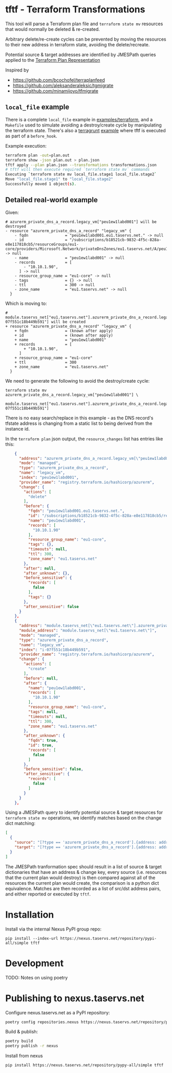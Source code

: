 # tftf - Terraform Transformations

This tool will parse a Terraform plan file and `terraform state mv` resources that would normally be deleted & re-created.

Arbitrary delete/re-create cycles can be prevented by moving the resources to their new address in terraform state, avoiding the delete/recreate.

Potential source & target addresses are identified by JMESPath queries applied to the [Terraform Plan
Representation](https://www.terraform.io/docs/internals/json-format.html#plan-representation)

Inspired by

* https://github.com/bcochofel/terraplanfeed
* https://github.com/aleksanderaleksic/tgmigrate
* https://github.com/minamijoyo/tfmigrate

## `local_file` example

There is a complete `local_file` example in [examples/terraform](examples/terraform), and a `Makefile` used to simulate avoiding a destroy/create cycle by manipulating the terraform state. There's also a [terragrunt](https://terragrunt.gruntwork.io/) [example](examples/terraform) where tftf is executed as part of a `before_hook`.

Example execution:

```bash
terraform plan -out=plan.out
terraform show -json plan.out > plan.json
tftf apply --plan plan.json --transformations transformations.json
# tftf will then execute required `terraform state mv` commands
Executing `terraform state mv local_file.stage1 local_file.stage2`
Move "local_file.stage1" to "local_file.stage2"
Successfully moved 1 object(s).
```

## Detailed real-world example

Given:

```hcl
# azurerm_private_dns_a_record.legacy_vm["peu1ew1labd001"] will be destroyed
- resource "azurerm_private_dns_a_record" "legacy_vm" {
    - fqdn                = "peu1ew1labd001.eu1.taservs.net." -> null
    - id                  = "/subscriptions/b18521cb-9832-4f5c-828a-e8e117818cb5/resourceGroups/eu1-core/providers/Microsoft.Network/privateDnsZones/eu1.taservs.net/A/peu1ew1labd001" -> null
    - name                = "peu1ew1labd001" -> null
    - records             = [
        - "10.10.1.90",
      ] -> null
    - resource_group_name = "eu1-core" -> null
    - tags                = {} -> null
    - ttl                 = 300 -> null
    - zone_name           = "eu1.taservs.net" -> null
  }
```

Which is moving to:

```hcl
# module.taservs_net["eu1.taservs.net"].azurerm_private_dns_a_record.legacy_vm["i-07f551c18b449b591"] will be created
+ resource "azurerm_private_dns_a_record" "legacy_vm" {
    + fqdn                = (known after apply)
    + id                  = (known after apply)
    + name                = "peu1ew1labd001"
    + records             = [
        + "10.10.1.90",
      ]
    + resource_group_name = "eu1-core"
    + ttl                 = 300
    + zone_name           = "eu1.taservs.net"
  }
```

We need to generate the following to avoid the destroy/create cycle:

```
terraform state mv azurerm_private_dns_a_record.legacy_vm["peu1ew1labd001"] \
     module.taservs_net["eu1.taservs.net"].azurerm_private_dns_a_record.legacy_vm["i-07f551c18b449b591"]
```

There is no easy search/replace in this example - as the DNS record's tfstate address is changing from a static list to being derived from the instance id.

In the `terraform plan` json output, the `resource_changes` list has entries like this:

```json
    {
      "address": "azurerm_private_dns_a_record.legacy_vm[\"peu1ew1labd001\"]",
      "mode": "managed",
      "type": "azurerm_private_dns_a_record",
      "name": "legacy_vm",
      "index": "peu1ew1labd001",
      "provider_name": "registry.terraform.io/hashicorp/azurerm",
      "change": {
        "actions": [
          "delete"
        ],
        "before": {
          "fqdn": "peu1ew1labd001.eu1.taservs.net.",
          "id": "/subscriptions/b18521cb-9832-4f5c-828a-e8e117818cb5/resourceGroups/eu1-core/providers/Microsoft.Network/privateDnsZones/eu1.taservs.net/A/peu1ew1labd001",
          "name": "peu1ew1labd001",
          "records": [
            "10.10.1.90"
          ],
          "resource_group_name": "eu1-core",
          "tags": {},
          "timeouts": null,
          "ttl": 300,
          "zone_name": "eu1.taservs.net"
        },
        "after": null,
        "after_unknown": {},
        "before_sensitive": {
          "records": [
            false
          ],
          "tags": {}
        },
        "after_sensitive": false
      }
    },
    {
      "address": "module.taservs_net[\"eu1.taservs.net\"].azurerm_private_dns_a_record.legacy_vm[\"i-07f551c18b449b591\"]",
      "module_address": "module.taservs_net[\"eu1.taservs.net\"]",
      "mode": "managed",
      "type": "azurerm_private_dns_a_record",
      "name": "legacy_vm",
      "index": "i-07f551c18b449b591",
      "provider_name": "registry.terraform.io/hashicorp/azurerm",
      "change": {
        "actions": [
          "create"
        ],
        "before": null,
        "after": {
          "name": "peu1ew1labd001",
          "records": [
            "10.10.1.90"
          ],
          "resource_group_name": "eu1-core",
          "tags": null,
          "timeouts": null,
          "ttl": 300,
          "zone_name": "eu1.taservs.net"
        },
        "after_unknown": {
          "fqdn": true,
          "id": true,
          "records": [
            false
          ]
        },
        "before_sensitive": false,
        "after_sensitive": {
          "records": [
            false
          ]
        }
      }
    },
```

Using a JMESPath query to identify potential source & target resources for `terraform state mv` operations, we identify matches based on the change dict matching:

```json
[
  {
    "source": "[?type == 'azurerm_private_dns_a_record'].{address: address, change: change.before.{name:name, records:records}}",
    "target": "[?type == 'azurerm_private_dns_a_record'].{address: address, change: change.after.{name:name, records:records}}",
  }
]
```

The JMESPath tranformation spec should result in a list of source & target dictionaries that have an address & change key, every source (i.e. resources that the current plan would destroy) is then compared against all of the resources the current plan would create, the comparison is a python dict equivalence. Matches are then recorded as a list of src/dst address pairs, and either reported or executed by `tftf`.

# Installation

Install via the internal Nexus PyPI group repo:

```
pip install --index-url https://nexus.taservs.net/repository/pypi-all/simple tftf
```

# Development

TODO: Notes on using poetry

# Publishing to nexus.taservs.net

Configure nexus.taservs.net as a PyPI repository:

```bash
poetry config repositories.nexus https://nexus.taservs.net/repository/pypy-all/
```

Build & publish:

```bash
poetry build
poetry publish -r nexus
```

Install from nexus

```bash
pip install https://nexus.taservs.net/repository/pypy-all/simple tftf
```
